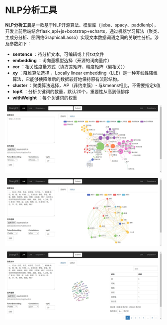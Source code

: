 #  NLP分析工具

**NLP分析工具**是一款基于NLP开源算法、模型库（jieba、spacy、paddlenlp），开发上前后端结合flask_api+js+bootstrap+echarts，通过机器学习算法（聚类、主成分分析、图网络GraphicalLasso）实现文本数据词语之间的关联性分析。涉及参数如下：

- **sentence** ：待分析文本，可编辑或上传txt文件
- **embedding** ：词向量模型选择（开源的词向量库）
- **cor** ：相关性度量方式（协方差矩阵、精度矩阵（偏相关））
- **xy** ：降维算法选择 ，Locally linear embedding（LLE）是一种非线性降维算法，它能够使降维后的数据较好地保持原有流形结构。
- **cluster** ：聚类算法选择，AP（非约束簇）- 与kmeans相比，不需要指定k值
- **topK** ：分析关键词的数量，默认20个，重要性从高到低排序
- **withWeight** ：每个关键词的权重


![avatar](/static/picture/pic01.jpg)

![avatar](/static/picture/pic02.jpg)

![avatar](/static/picture/pic03.jpg)
